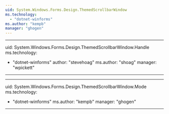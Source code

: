 ```yaml
---
uid: System.Windows.Forms.Design.ThemedScrollbarWindow
ms.technology: 
  - "dotnet-winforms"
ms.author: "kempb"
manager: "ghogen"
---
```


---
uid: System.Windows.Forms.Design.ThemedScrollbarWindow.Handle
ms.technology: 
  - "dotnet-winforms"
author: "stevehoag"
ms.author: "shoag"
manager: "wpickett"
---

---
uid: System.Windows.Forms.Design.ThemedScrollbarWindow.Mode
ms.technology: 
  - "dotnet-winforms"
ms.author: "kempb"
manager: "ghogen"
---
